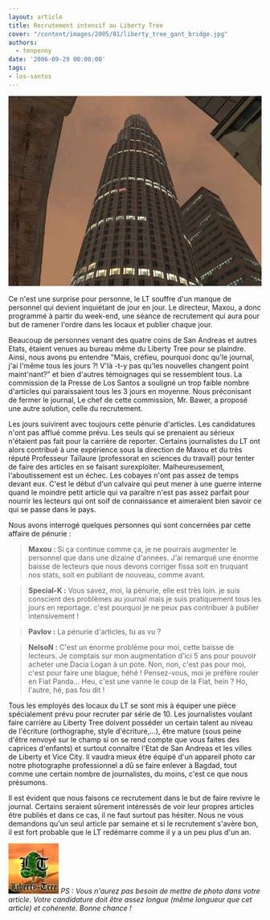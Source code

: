 ```yaml
---
layout: article
title: Recrutement intensif au Liberty Tree
cover: "/content/images/2005/01/liberty_tree_gant_bridge.jpg"
authors:
  - tenpenny
date: '2006-09-29 00:00:00'
tags:
- los-santos
---
```


![](/content/images/2005/01/newbuilding.jpg)

Ce n'est une surprise pour personne, le LT souffre d'un manque de personnel qui devient inquiétant de jour en jour. Le directeur, Maxou, a donc programmé&nbsp;à partir du week-end, une séance de recrutement qui aura pour but de ramener l'ordre dans les locaux et publier chaque jour.

Beaucoup de personnes venant des quatre coins de San Andreas et autres Etats, étaient venues au bureau même du Liberty Tree pour se plaindre. Ainsi, nous avons pu entendre "Mais, créfieu, pourquoi donc qu'le journal, j'ai l'même tous les jours ?! V'là -t-y pas qu'les nouvelles changent point maint'nant?" et bien d'autres témoignages qui se ressemblent tous. La commission de la Presse de Los Santos a souligné un trop faible nombre d'articles qui paraissaient tous les 3 jours en moyenne. Nous préconisant de fermer le journal, Le chef de cette commission, Mr. Bawer, a proposé une autre solution, celle du recrutement.

Les jours suivirent avec toujours cette pénurie d'articles. Les candidatures n'ont pas afflué comme prévu. Les seuls qui se prenaient au sérieux n'étaient pas fait pour la carrière de reporter. Certains journalistes du LT ont alors&nbsp;contribué à une expérience sous la direction de Maxou et du très réputé Professeur Taïlaure (professorat en sciences du travail)&nbsp;pour tenter de faire des articles en se faisant surexploiter. Malheureusement, l'aboutissement est un échec. Les cobayes n'ont pas assez de temps devant eux. C'est le début d'un calvaire qui peut mener à une guerre interne quand le moindre petit article qui va paraître n'est pas assez parfait pour nourrir les lecteurs qui ont soif de connaissance et aimeraient bien savoir ce qui se passe dans le pays.

Nous avons interrogé quelques personnes qui sont concernées par cette affaire de pénurie :

> **Maxou :** Si ça continue comme ça, je ne pourrais augmenter le personnel que dans une dizaine d'années. J'ai remarqué une énorme baisse de lecteurs que nous devons corriger fissa soit en truquant nos stats, soit en publiant de nouveau, comme avant.

> **Special-K :** Vous savez, moi, la pénurie, elle est très loin. je suis conscient des problèmes au journal mais je suis pratiquement tous les jours en reportage. c'est pourquoi je ne peux pas contribuer à publier intensivement !

> **Pavlov :** La pénurie d'articles, tu as vu ?

> **NelsoN :** C'est un énorme problème pour moi, cette baisse de lecteurs. Je comptais sur mon augmentation d'ici 5 ans pour pouvoir acheter une Dacia Logan à un pote. Non, non, c'est pas pour moi, c'est pour faire une blague, héhé ! Pensez-vous, moi je préfère rouler en Fiat Panda... Heu, c'est une vanne le coup de la Fiat, hein ? Ho, l'autre, hé, pas fou dit !

Tous les employés des locaux du LT se sont mis à équiper une pièce spécialement prévu pour recruter par série de 10. Les journalistes voulant faire carrière au Liberty Tree doivent posséder un certain talent au niveau de l'écriture (orthographe, style d'écriture,...), être mature (sous peine d'être renvoyé sur le champ si on se rend compte que vous faites des caprices d'enfants) et surtout connaître l'Etat de San Andreas et les villes de Liberty et Vice City. Il vaudra mieux être équipé d'un appareil photo car notre photographe professionnel a dû se faire enlever à Bagdad, tout comme une certain nombre de journalistes,&nbsp;du moins, c'est ce que nous présumons.

Il est évident que nous faisons ce recrutement dans le but de faire revivre le journal. Certains seraient sûrement intéressés de voir leur propres articles être publiés et dans ce cas, il ne faut surtout pas hésiter. Nous ne vous demandons qu'un seul article par semaine et si le recrutement s'avère bon, il est fort probable que le LT redémarre comme il y a un peu plus d'un an.

![](/content/images/2005/01/liberty_tree_gant_bridge.jpg)
_PS : Vous n'aurez pas besoin de mettre de photo dans votre article. Votre candidature doit être assez longue (même longueur que cet article) et cohérente. Bonne chance !_
